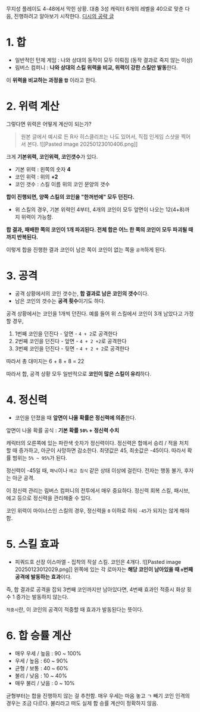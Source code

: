 무지성 플레이도 4-48에서 막힌 상황.
대충 3성 캐릭터 6개의 레벨을 40으로 맞춘 다음, 진행하려고 알아보기 시작한다.
[디시의 공략 글](https://gall.dcinside.com/mgallery/board/view/?id=limbuscompany&no=30776&s_type=search_name&s_keyword=.ED.98.B8.EB.B0.95.EB.B0.94&page=1)
# 1. 합
- 일반적인 턴제 게임 : 나와 상대의 동작이 모두 이뤄짐 (동작 결과로 죽지 않는 이상)
- 림버스 컴퍼니 : **나와 상대의 스킬 위력을 비교, 위력이 강한 스킬만 발동**한다.

이 **위력을 비교하는 과정을 `합`** 이라고 한다.
# 2. 위력 계산
그렇다면 위력은 어떻게 계산이 되는가?

> 원본 글에서 예시로 든 R사 히스클리프는 나도 있어서, 직접 인게임 스샷을 찍어서 본다.
![[Pasted image 20250123010406.png]]

크게 **기본위력, 코인위력, 코인갯수**가 있다.
- 기본 위력 : 왼쪽의 숫자 **4**
- 코인 위력 : 위의 **+2**
- 코인 갯수 : 스킬 이름 위의 코인 문양의 갯수

**합이 진행되면, 양쪽 스킬의 코인을 "한꺼번에" 모두 던진다.**
- 위 스킬의 경우, 기본 위력인 4부터, 4개의 코인이 모두 앞면이 나오는 12(4+8)까지 위력이 가능함.

**합 결과, 패배한 쪽의 코인이 1개 파괴된다. 전체 합은 어느 한 쪽의 코인이 모두 파괴될 때까지 반복된다.**

이렇게 합을 진행한 결과 코인이 남은 쪽이 코인이 없는 쪽을 `공격`하게 된다. 

# 3. 공격
- 공격 상황에서의 코인 갯수는,  **합 결과로 남은 코인의 갯수**이다. 
- 남은 코인의 갯수는 **공격 횟수**이기도 하다.

공격 상황에서는 코인을 1개씩 던진다. 
예를 들어 위 스킬에서 코인이 3개 남았다고 가정할 경우,

1. 1번째 코인을 던진다 - 앞면 - `4 + 2`로 공격한다
2. 2번째 코인을 던진다 - 앞면 - `4 + 2 +2`로 공격한다
3. 3번째 코인을 던진다 - 뒷면 - `4 + 2 + 2`로 공격한다

따라서 총 대미지는 6 + 8 + 8 = 22

따라서 합, 공격 상황 모두 일반적으로 **코인이 많은 스킬이 유리**하다.

# 4. 정신력
- 코인을 던졌을 때 **앞면이 나올 확률은 정신력에 의존**한다.

앞면이 나올 확률 공식 : **기본 확률 `50%` + 정신력 수치**

캐릭터의 오른쪽에 있는 파란색 숫자가 정신력이다.
정신력은 합에서 승리 / 적을 처치 할 때 증가하고, 아군이 사망하면 감소한다.
최댓값은 45, 최솟값은 -45이다. 따라서 확률 범위는 `5% ~ 95%`가 된다.


정신력이 -45일 때, `패닉`이나 `에고 침식` 같은 상태 이상에 걸린다. 전자는 행동 불가, 후자는 아군 공격.

이 정신력 관리는 림버스 컴퍼니의 전투에서 매우 중요하다. 정신력 회복 스킬, 패시브, 에고 등으로 정신력을 관리해줄 수 있다.

코인 위력이 마이너스인 스킬의 경우, 정신력을 `0` 이하로 하되 `-45`가 되지는 않게 해야 함.

# 5. 스킬 효과
- 피쿼드호 선장 이스마엘 - 집착의 작살 스킬. 코인은 4개다.
![[Pasted image 20250123012029.png]]
왼쪽에 있는 각 로마자는 **해당 코인이 남아있을 때 `n`번째 공격에 발동하는 효과**이다.

즉, 합 결과로 공격을 잡되 3번째 코인까지만 남아있다면, 4번째 효과인 적중시 화상 횟수 1 증가는 발동하지 않는다.

`적중시`란, 이 코인의 공격이 적중할 때 효과가 발동된다는 뜻이다. 

# 6. 합 승률 계산
- 매우 우세 / 높음 : 90 ~ 100%
- 우세 / 높음 : 60 ~ 90%
- 균형 / 보통 : 40 ~ 60%
- 불리 / 낮음 : 10 ~ 40%
- 매우 불리 / 낮음 : 0 ~ 10%

균형부터는 합을 진행하지 않는 걸 추천함. 매우 우세는 마음 놓고 ㄱ
빼기 코인 인격의 경우는 조금 다르다. 불리라고 떠도 실제 합 승률 계산이 정확하지 않음.



